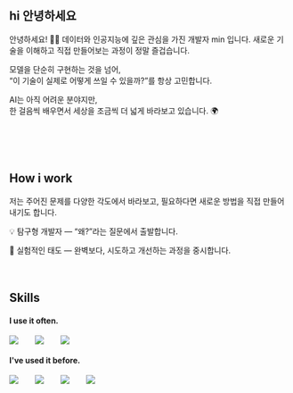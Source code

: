 ## hi 안녕하세요
안녕하세요! 🙋‍♂️ 데이터와 인공지능에 깊은 관심을 가진 개발자 min 입니다.
새로운 기술을 이해하고 직접 만들어보는 과정이 정말 즐겁습니다.

모델을 단순히 구현하는 것을 넘어,  
“이 기술이 실제로 어떻게 쓰일 수 있을까?”를 항상 고민합니다.  

AI는 아직 어려운 분야지만,  
한 걸음씩 배우면서 세상을 조금씩 더 넓게 바라보고 있습니다. 🌍 

<br />
<br />
<br />

## How i work
저는 주어진 문제를 다양한 각도에서 바라보고,
필요하다면 새로운 방법을 직접 만들어내기도 합니다.

💡 탐구형 개발자 — “왜?”라는 질문에서 출발합니다.

🚀 실험적인 태도 — 완벽보다, 시도하고 개선하는 과정을 중시합니다.
<br />
<br />
<br />
## Skills
#### I use it often.
<div style="display:flex;gap:30px;flex-wrap:wrap;">
<img src="https://img.shields.io/badge/Python-3776AB?style=for-the-badge&logo=python&logoColor=white">
  <img src="https://img.shields.io/badge/PyTorch-EE4C2C?style=for-the-badge&logo=pytorch&logoColor=white">
  <img src="https://img.shields.io/badge/TensorFlow-FF6F00?style=for-the-badge&logo=tensorflow&logoColor=white">
</div>

#### I've used it before.
<div style="display:flex;gap:30px;flex-wrap:wrap;">
  <img src="https://img.shields.io/badge/Java-007396?style=for-the-badge&logo=Java&logoColor=white">
  <img src="https://img.shields.io/badge/Docker-2496ED?style=for-the-badge&logo=Docker&logoColor=white">
  <img src="https://img.shields.io/badge/Kubernetes-326CE5?style=for-the-badge&logo=Kubernetes&logoColor=white">
  <img src="https://img.shields.io/badge/AWS-232F3E?style=for-the-badge&logo=amazonaws&logoColor=white">
</div>
<br />
<br />
<br />
